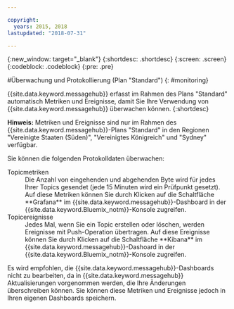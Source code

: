 ```yaml
---

copyright:
  years: 2015, 2018
lastupdated: "2018-07-31"

---
```


{:new_window: target="_blank"}
{:shortdesc: .shortdesc}
{:screen: .screen}
{:codeblock: .codeblock}
{:pre: .pre}


#Überwachung und Protokollierung (Plan "Standard")
{: #monitoring}

{{site.data.keyword.messagehub}} erfasst im Rahmen des Plans "Standard" automatisch Metriken und Ereignisse, damit Sie Ihre
Verwendung von {{site.data.keyword.messagehub}} überwachen können.
{:shortdesc}

**Hinweis:** Metriken und Ereignisse sind nur im Rahmen des {{site.data.keyword.messagehub}}-Plans "Standard" in den Regionen "Vereinigte Staaten (Süden)", "Vereinigtes Königreich" und "Sydney" verfügbar. 


Sie können die folgenden Protokolldaten überwachen:

<dl>
<dt>Topicmetriken</dt>
<dd>Die Anzahl von eingehenden und abgehenden Byte wird für jedes Ihrer Topics gesendet (jede 15 Minuten wird ein Prüfpunkt gesetzt). Auf diese Metriken
können Sie durch Klicken auf die Schaltfläche **Grafana** im {{site.data.keyword.messagehub}}-Dashboard in der {{site.data.keyword.Bluemix_notm}}-Konsole zugreifen.
</dd>
<dt>Topicereignisse</dt>
<dd>Jedes Mal, wenn Sie ein Topic erstellen oder löschen, werden Ereignisse mit Push-Operation übertragen. Auf diese Ereignisse können Sie
durch Klicken auf die Schaltfläche **Kibana** im {{site.data.keyword.messagehub}}-Dashoard in der {{site.data.keyword.Bluemix_notm}}-Konsole zugreifen.</dd>
</dl>


Es wird empfohlen, die {{site.data.keyword.messagehub}}-Dashboards nicht zu bearbeiten, da
in {{site.data.keyword.messagehub}} Aktualisierungen vorgenommen werden, die Ihre Änderungen
überschreiben können. Sie können diese Metriken und Ereignisse jedoch in Ihren eigenen Dashboards speichern.


